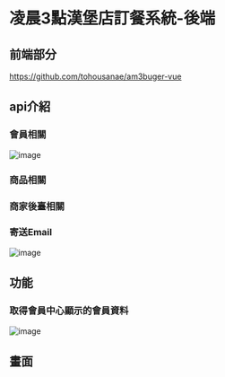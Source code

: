 # 凌晨3點漢堡店訂餐系統-後端

## 前端部分

https://github.com/tohousanae/am3buger-vue

## api介紹


### 會員相關

![image](https://github.com/user-attachments/assets/5ebde749-feb1-417a-a324-a6a6b08a1bab)

### 商品相關


### 商家後臺相關


### 寄送Email

![image](https://github.com/user-attachments/assets/8c765f05-9c97-43b4-aec6-2f1898848b8a)

## 功能
### 取得會員中心顯示的會員資料

![image](https://github.com/user-attachments/assets/c2b359eb-d453-429c-95e0-b085663f548e)


## 畫面

